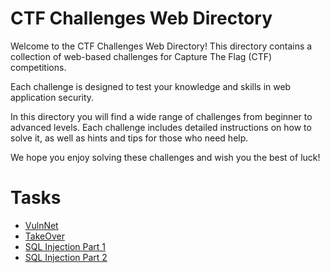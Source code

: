 # CTF Challenges Web Directory

Welcome to the CTF Challenges Web Directory! This directory contains a collection of web-based challenges for Capture The Flag (CTF) competitions.

Each challenge is designed to test your knowledge and skills in web application security. 

In this directory you will find a wide range of challenges from beginner to advanced levels. Each challenge includes detailed instructions on how to solve it, as well as hints and tips for those who need help.

We hope you enjoy solving these challenges and wish you the best of luck!

# Tasks
- [VulnNet](https://github.com/mrnazu/2023-CTF/blob/main/Challenges/web/VulnNet.md)
- [TakeOver](https://github.com/mrnazu/2023-CTF/blob/main/Challenges/web/TakeOver/TakeOver.md)
- [SQL Injection Part 1](https://github.com/mrnazu/2023-CTF/blob/main/Challenges/web/sql/SQL%20Injection%20Part%201.md)
- [SQL Injection Part 2](https://github.com/mrnazu/2023-CTF/blob/main/Challenges/web/sql/SQL-2/SQL%20Injection%20Part%202.md)
